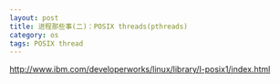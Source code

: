 ```yaml
---
layout: post
title: 进程那些事(二)：POSIX threads(pthreads)
category: os
tags: POSIX thread
---
```


http://www.ibm.com/developerworks/linux/library/l-posix1/index.html
